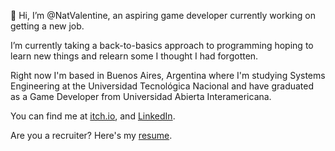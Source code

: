👋 Hi, I’m @NatValentine, an aspiring game developer currently working on getting a new job.

I’m currently taking a back-to-basics approach to programming hoping to learn new things and relearn some I thought I had forgotten.

Right now I'm based in Buenos Aires, Argentina where I'm studying Systems Engineering at the Universidad Tecnológica Nacional and have graduated as a Game Developer from Universidad Abierta Interamericana.

You can find me at [itch.io](https://natvalentine.itch.io/), and [LinkedIn](https://linkedin.com/in/natvalentine).

Are you a recruiter? Here's my [resume](https://natvalentine.github.io/Resume/).
